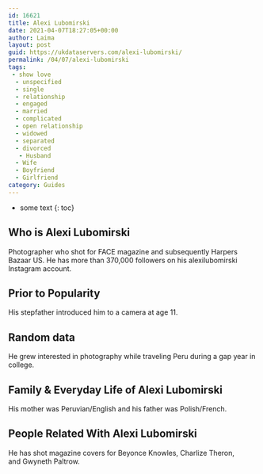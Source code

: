 ```yaml
---
id: 16621
title: Alexi Lubomirski
date: 2021-04-07T18:27:05+00:00
author: Laima
layout: post
guid: https://ukdataservers.com/alexi-lubomirski/
permalink: /04/07/alexi-lubomirski
tags:
 - show love
  - unspecified
  - single
  - relationship
  - engaged
  - married
  - complicated
  - open relationship
  - widowed
  - separated
  - divorced
   - Husband
  - Wife
  - Boyfriend
  - Girlfriend
category: Guides
---
```


* some text
{: toc}


## Who is Alexi Lubomirski
                  
                  
                  
Photographer who shot for FACE magazine and subsequently Harpers Bazaar US. He has more than 370,000 followers on his alexilubomirski Instagram account. 
                  
              
            
              
            
                
                
                
## Prior to Popularity
                  
                  
                  
His stepfather introduced him to a camera at age 11. 
                  
              
            
              
            
                
                
                
## Random data
                  
                  
                  
He grew interested in photography while traveling Peru during a gap year in college. 
                  
              
            
              
            
                
                
                
## Family & Everyday Life of Alexi Lubomirski
                  
                  
                  
His mother was Peruvian/English and his father was Polish/French.
                  
              
            
              
            
                
                
                
## People Related With Alexi Lubomirski
                  
                  
                  
He has shot magazine covers for Beyonce Knowles, Charlize Theron, and Gwyneth Paltrow.
                  
              
            
              
            
                
              
            
              
              
            
            
              
            
          
          
          
